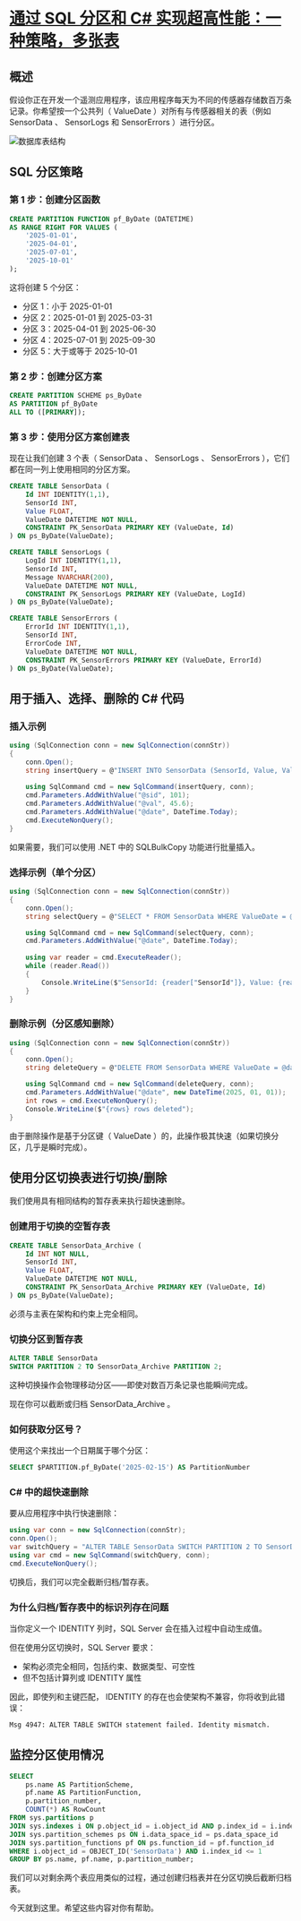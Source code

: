 # [通过 SQL 分区和 C# 实现超高性能：一种策略，多张表](https://medium.com/@dotnetfullstackdev/supercharged-performance-with-sql-partitioning-c-one-strategy-multiple-tables-a84373916fa0)

## 概述

假设你正在开发一个遥测应用程序，该应用程序每天为不同的传感器存储数百万条记录。你希望按一个公共列（ ValueDate ）对所有与传感器相关的表（例如 SensorData 、 SensorLogs 和 SensorErrors ）进行分区。

![数据库表结构](https://miro.medium.com/v2/resize:fit:1400/format:webp/0*DJ8n8lXHcCxkSc5q)

## SQL 分区策略

### 第 1 步：创建分区函数

```sql
CREATE PARTITION FUNCTION pf_ByDate (DATETIME)
AS RANGE RIGHT FOR VALUES (
    '2025-01-01',
    '2025-04-01',
    '2025-07-01',
    '2025-10-01'
);
```

这将创建 5 个分区：

- 分区 1：小于 2025-01-01
- 分区 2：2025-01-01 到 2025-03-31
- 分区 3：2025-04-01 到 2025-06-30
- 分区 4：2025-07-01 到 2025-09-30
- 分区 5：大于或等于 2025-10-01

### 第 2 步：创建分区方案

```sql
CREATE PARTITION SCHEME ps_ByDate
AS PARTITION pf_ByDate
ALL TO ([PRIMARY]);
```

### 第 3 步：使用分区方案创建表

现在让我们创建 3 个表（ SensorData 、 SensorLogs 、 SensorErrors ），它们都在同一列上使用相同的分区方案。

```sql
CREATE TABLE SensorData (
    Id INT IDENTITY(1,1),
    SensorId INT,
    Value FLOAT,
    ValueDate DATETIME NOT NULL,
    CONSTRAINT PK_SensorData PRIMARY KEY (ValueDate, Id)
) ON ps_ByDate(ValueDate);
```

```sql
CREATE TABLE SensorLogs (
    LogId INT IDENTITY(1,1),
    SensorId INT,
    Message NVARCHAR(200),
    ValueDate DATETIME NOT NULL,
    CONSTRAINT PK_SensorLogs PRIMARY KEY (ValueDate, LogId)
) ON ps_ByDate(ValueDate);
```

```sql
CREATE TABLE SensorErrors (
    ErrorId INT IDENTITY(1,1),
    SensorId INT,
    ErrorCode INT,
    ValueDate DATETIME NOT NULL,
    CONSTRAINT PK_SensorErrors PRIMARY KEY (ValueDate, ErrorId)
) ON ps_ByDate(ValueDate);
```

## 用于插入、选择、删除的 C# 代码

### 插入示例

```csharp
using (SqlConnection conn = new SqlConnection(connStr))
{
    conn.Open();
    string insertQuery = @"INSERT INTO SensorData (SensorId, Value, ValueDate) VALUES (@sid, @val, @date)";
    
    using SqlCommand cmd = new SqlCommand(insertQuery, conn);
    cmd.Parameters.AddWithValue("@sid", 101);
    cmd.Parameters.AddWithValue("@val", 45.6);
    cmd.Parameters.AddWithValue("@date", DateTime.Today);
    cmd.ExecuteNonQuery();
}
```

如果需要，我们可以使用 .NET 中的 SQLBulkCopy 功能进行批量插入。

### 选择示例（单个分区）

```csharp
using (SqlConnection conn = new SqlConnection(connStr))
{
    conn.Open();
    string selectQuery = @"SELECT * FROM SensorData WHERE ValueDate = @date";

    using SqlCommand cmd = new SqlCommand(selectQuery, conn);
    cmd.Parameters.AddWithValue("@date", DateTime.Today);
    
    using var reader = cmd.ExecuteReader();
    while (reader.Read())
    {
        Console.WriteLine($"SensorId: {reader["SensorId"]}, Value: {reader["Value"]}");
    }
}
```

### 删除示例（分区感知删除）

```csharp
using (SqlConnection conn = new SqlConnection(connStr))
{
    conn.Open();
    string deleteQuery = @"DELETE FROM SensorData WHERE ValueDate = @date";

    using SqlCommand cmd = new SqlCommand(deleteQuery, conn);
    cmd.Parameters.AddWithValue("@date", new DateTime(2025, 01, 01));
    int rows = cmd.ExecuteNonQuery();
    Console.WriteLine($"{rows} rows deleted");
}
```

由于删除操作是基于分区键（ ValueDate ）的，此操作极其快速（如果切换分区，几乎是瞬时完成）。

## 使用分区切换表进行切换/删除

我们使用具有相同结构的暂存表来执行超快速删除。

### 创建用于切换的空暂存表

```sql
CREATE TABLE SensorData_Archive (
    Id INT NOT NULL,
    SensorId INT,
    Value FLOAT,
    ValueDate DATETIME NOT NULL,
    CONSTRAINT PK_SensorData_Archive PRIMARY KEY (ValueDate, Id)
) ON ps_ByDate(ValueDate);
```

必须与主表在架构和约束上完全相同。

### 切换分区到暂存表

```sql
ALTER TABLE SensorData
SWITCH PARTITION 2 TO SensorData_Archive PARTITION 2;
```

这种切换操作会物理移动分区——即使对数百万条记录也能瞬间完成。

现在你可以截断或归档 SensorData_Archive 。

### 如何获取分区号？

使用这个来找出一个日期属于哪个分区：

```sql
SELECT $PARTITION.pf_ByDate('2025-02-15') AS PartitionNumber
```

### C# 中的超快速删除

要从应用程序中执行快速删除：

```csharp
using var conn = new SqlConnection(connStr);
conn.Open();
var switchQuery = "ALTER TABLE SensorData SWITCH PARTITION 2 TO SensorData_Archive PARTITION 2";
using var cmd = new SqlCommand(switchQuery, conn);
cmd.ExecuteNonQuery();
```

切换后，我们可以完全截断归档/暂存表。

### 为什么归档/暂存表中的标识列存在问题

当你定义一个 IDENTITY 列时，SQL Server 会在插入过程中自动生成值。

但在使用分区切换时，SQL Server 要求：

- 架构必须完全相同，包括约束、数据类型、可空性
- 但不包括计算列或 IDENTITY 属性

因此，即使列和主键匹配， IDENTITY 的存在也会使架构不兼容，你将收到此错误：

```bash
Msg 4947: ALTER TABLE SWITCH statement failed. Identity mismatch.
```

## 监控分区使用情况

```sql
SELECT
    ps.name AS PartitionScheme,
    pf.name AS PartitionFunction,
    p.partition_number,
    COUNT(*) AS RowCount
FROM sys.partitions p
JOIN sys.indexes i ON p.object_id = i.object_id AND p.index_id = i.index_id
JOIN sys.partition_schemes ps ON i.data_space_id = ps.data_space_id
JOIN sys.partition_functions pf ON ps.function_id = pf.function_id
WHERE i.object_id = OBJECT_ID('SensorData') AND i.index_id <= 1
GROUP BY ps.name, pf.name, p.partition_number;
```

我们可以对剩余两个表应用类似的过程，通过创建归档表并在分区切换后截断归档表。

今天就到这里。希望这些内容对你有帮助。
